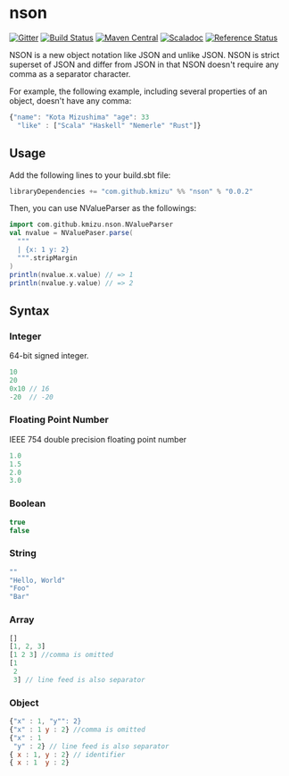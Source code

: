 # nson

[![Gitter](https://badges.gitter.im/kmizu/nson.svg)](https://gitter.im/kmizu/nson?utm_source=badge&utm_medium=badge&utm_campaign=pr-badge)
[![Build Status](https://travis-ci.org/kmizu/nson.png?branch=master)](https://travis-ci.org/kmizu/nson)
[![Maven Central](https://maven-badges.herokuapp.com/maven-central/com.github.kmizu/nson_2.11/badge.svg)](https://maven-badges.herokuapp.com/maven-central/com.github.kmizu/nson_2.11)
[![Scaladoc](http://javadoc-badge.appspot.com/com.github.kmizu/nson_2.11.svg?label=scaladoc)](http://javadoc-badge.appspot.com/com.github.kmizu/nson_2.11/index.html#com.github.kmizu.nson.package)
[![Reference Status](https://www.versioneye.com/java/com.github.kmizu:nson_2.11/reference_badge.svg?style=flat)](https://www.versioneye.com/java/com.github.kmizu:nson_2.11/references)


NSON is a new object notation like JSON and unlike JSON. NSON is strict superset of JSON and differ from JSON in that NSON doesn't 
require any comma as a separator character.

For example, the following example, including several properties of an object, doesn't have any comma:

```js
{"name": "Kota Mizushima" "age": 33
  "like" : ["Scala" "Haskell" "Nemerle" "Rust"]}
```

## Usage

Add the following lines to your build.sbt file:

```scala
libraryDependencies += "com.github.kmizu" %% "nson" % "0.0.2"
```

Then, you can use NValueParser as the followings:

```scala
import com.github.kmizu.nson.NValueParser
val nvalue = NValuePaser.parse(
  """
  | {x: 1 y: 2}
  """.stripMargin
)
println(nvalue.x.value) // => 1
println(nvalue.y.value) // => 2
```

## Syntax

### Integer

64-bit signed integer.

```js
10
20
0x10 // 16
-20  // -20
```

### Floating Point Number

IEEE 754 double precision floating point number

```js
1.0
1.5
2.0
3.0
```

### Boolean

```js
true
false
```

### String

```js
""
"Hello, World"
"Foo"
"Bar"
```

### Array

```js
[]
[1, 2, 3]
[1 2 3] //comma is omitted
[1
 2
 3] // line feed is also separator
```

### Object

```js
{"x" : 1, "y"": 2}
{"x" : 1 y : 2} //comma is omitted
{"x" : 1
 "y" : 2} // line feed is also separator
{ x : 1, y : 2} // identifier
{ x : 1  y : 2}
```
